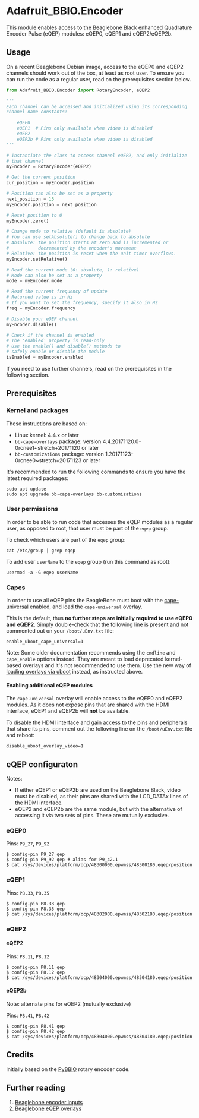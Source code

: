 # Adafruit_BBIO.Encoder

This module enables access to the Beaglebone Black enhanced Quadrature Encoder Pulse (eQEP) modules: eQEP0, eQEP1 and eQEP2/eQEP2b.

## Usage

On a recent Beaglebone Debian image, access to the eQEP0 and eQEP2 channels should work out of the box, at least as root user. To ensure you can run the code as a regular user, read on the prerequisites section below.

```python
from Adafruit_BBIO.Encoder import RotaryEncoder, eQEP2

'''
Each channel can be accessed and initialized using its corresponding
channel name constants:

    eQEP0
    eQEP1  # Pins only available when video is disabled
    eQEP2
    eQEP2b # Pins only available when video is disabled
'''

# Instantiate the class to access channel eQEP2, and only initialize
# that channel
myEncoder = RotaryEncoder(eQEP2)

# Get the current position
cur_position = myEncoder.position

# Position can also be set as a property
next_position = 15
myEncoder.position = next_position

# Reset position to 0
myEncoder.zero()

# Change mode to relative (default is absolute)
# You can use setAbsolute() to change back to absolute
# Absolute: the position starts at zero and is incremented or
#           decremented by the encoder's movement
# Relative: the position is reset when the unit timer overflows.
myEncoder.setRelative()

# Read the current mode (0: absolute, 1: relative)
# Mode can also be set as a property
mode = myEncoder.mode

# Read the current frequency of update
# Returned value is in Hz
# If you want to set the frequency, specify it also in Hz
freq = myEncoder.frequency

# Disable your eQEP channel
myEncoder.disable()

# Check if the channel is enabled
# The 'enabled' property is read-only
# Use the enable() and disable() methods to
# safely enable or disable the module
isEnabled = myEncoder.enabled

```

If you need to use further channels, read on the prerequisites in the following section.

## Prerequisites

### Kernel and packages

These instructions are based on:

- Linux kernel: 4.4.x or later
- `bb-cape-overlays` package: version 4.4.20171120.0-0rcnee1~stretch+20171120 or later
- `bb-customizations` package: version 1.20171123-0rcnee0~stretch+20171123 or later

It's recommended to run the following commands to ensure you have the latest required packages:

```
sudo apt update
sudo apt upgrade bb-cape-overlays bb-customizations
```

### User permissions

In order to be able to run code that accesses the eQEP modules as a regular user, as opposed to root, that user must be part of the `eqep` group.

To check which users are part of the `eqep` group:

```
cat /etc/group | grep eqep
```

To add user `userName` to the `eqep` group (run this command as root):
```
usermod -a -G eqep userName
```

### Capes

In order to use all eQEP pins the BeagleBone must boot with the [cape-universal](https://github.com/beagleboard/bb.org-overlays/tree/master/tools/beaglebone-universal-io) enabled, and load the `cape-universal` overlay.

This is the default, thus **no further steps are initially required to use eQEP0 and eQEP2**. Simply double-check that the following line is present and not commented out on your `/boot/uEnv.txt` file:

```
enable_uboot_cape_universal=1
```

Note: Some older documentation recommends using the `cmdline` and `cape_enable` options instead. They are meant to load deprecated kernel-based overlays and it's not recommended to use them. Use the new way of [loading overlays via uboot](https://elinux.org/Beagleboard:BeagleBoneBlack_Debian#U-Boot_Overlays) instead, as instructed above.

#### Enabling additional eQEP modules

The `cape-universal` overlay will enable access to the eQEP0 and eQEP2 modules. As it does not expose pins that are shared with the HDMI interface, eQEP1 and eQEP2b will **not** be available.

To disable the HDMI interface and gain access to the pins and peripherals that share its pins, comment out the following line on the `/boot/uEnv.txt` file and reboot:

```
disable_uboot_overlay_video=1
```

## eQEP configuraton

Notes:

- If either eQEP1 or eQEP2b are used on the Beaglebone Black, video must be disabled, as their pins are shared with the LCD_DATAx lines of the HDMI interface.
- eQEP2 and eQEP2b are the same module, but with the alternative of accessing it via two sets of pins. These are mutually exclusive.

### eQEP0

Pins: `P9_27`, `P9_92`

```
$ config-pin P9_27 qep
$ config-pin P9_92 qep # alias for P9_42.1
$ cat /sys/devices/platform/ocp/48300000.epwmss/48300180.eqep/position
```

### eQEP1

Pins: `P8.33`, `P8.35`

```
$ config-pin P8.33 qep
$ config-pin P8.35 qep
$ cat /sys/devices/platform/ocp/48302000.epwmss/48302180.eqep/position
```

### eQEP2

#### eQEP2

Pins: `P8.11`, `P8.12`

```
$ config-pin P8.11 qep 
$ config-pin P8.12 qep
$ cat /sys/devices/platform/ocp/48304000.epwmss/48304180.eqep/position
```

#### eQEP2b

Note: alternate pins for eQEP2 (mutually exclusive)

Pins: `P8.41`, `P8.42`

```
$ config-pin P8.41 qep 
$ config-pin P8.42 qep
$ cat /sys/devices/platform/ocp/48304000.epwmss/48304180.eqep/position
```

## Credits

Initially based on the [PyBBIO](https://github.com/graycatlabs/PyBBIO/bbio/libraries/RotaryEncoder/rotary_encoder.py) rotary encoder code.

## Further reading

1. [Beaglebone encoder inputs](https://github.com/Teknoman117/beaglebot/tree/master/encoders)
1. [Beaglebone eQEP overlays](https://github.com/Teknoman117/beaglebot/tree/master/encoders/dts)
